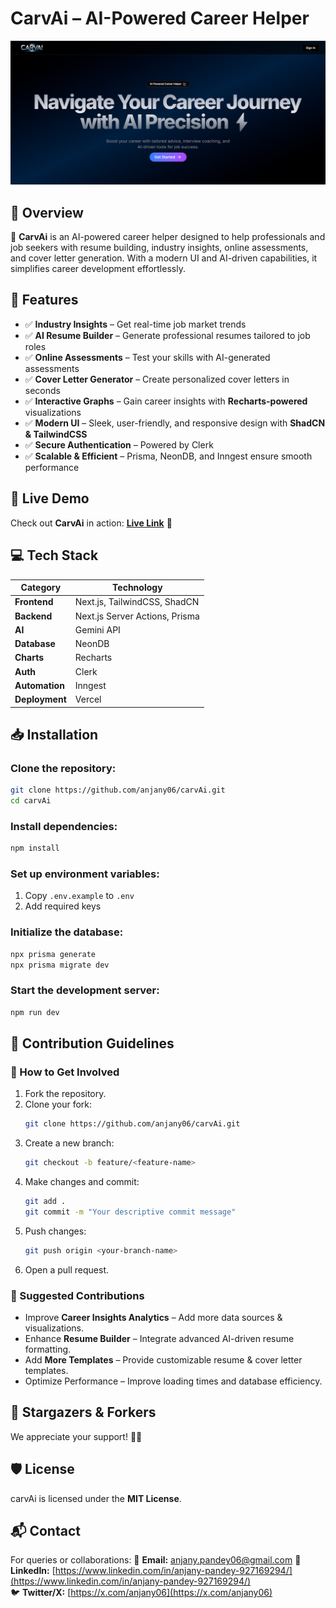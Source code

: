 # CarvAi – AI-Powered Career Helper

![carvAi](public/front.png)

## 🌟 Overview
🚀 **CarvAi** is an AI-powered career helper designed to help professionals and job seekers with resume building, industry insights, online assessments, and cover letter generation. With a modern UI and AI-driven capabilities, it simplifies career development effortlessly.

## 🌟 Features
* ✅ **Industry Insights** – Get real-time job market trends
* ✅ **AI Resume Builder** – Generate professional resumes tailored to job roles
* ✅ **Online Assessments** – Test your skills with AI-generated assessments
* ✅ **Cover Letter Generator** – Create personalized cover letters in seconds
* ✅ **Interactive Graphs** – Gain career insights with **Recharts-powered** visualizations
* ✅ **Modern UI** – Sleek, user-friendly, and responsive design with **ShadCN & TailwindCSS**
* ✅ **Secure Authentication** – Powered by Clerk
* ✅ **Scalable & Efficient** – Prisma, NeonDB, and Inngest ensure smooth performance

## 🔗 Live Demo
Check out **CarvAi** in action: **[Live Link](https://carv-ai.vercel.app)** 🚀

## 💻 Tech Stack
| Category       | Technology                     |
|---------------|--------------------------------|
| **Frontend**  | Next.js, TailwindCSS, ShadCN   |
| **Backend**   | Next.js Server Actions, Prisma     |
| **AI**        | Gemini API                     |
| **Database**  | NeonDB                          |
| **Charts**    | Recharts                        |
| **Auth**      | Clerk                           |
| **Automation**| Inngest                         |
| **Deployment**| Vercel                          |

## 📥 Installation
### Clone the repository:
```bash
git clone https://github.com/anjany06/carvAi.git
cd carvAi
```
### Install dependencies:
```bash
npm install
```
### Set up environment variables:
1. Copy `.env.example` to `.env`
2. Add required keys

### Initialize the database:
```bash
npx prisma generate
npx prisma migrate dev
```
### Start the development server:
```bash
npm run dev
```

## 🤝 Contribution Guidelines
### 🌱 How to Get Involved
1. Fork the repository.
2. Clone your fork:
   ```bash
   git clone https://github.com/anjany06/carvAi.git
   ```
3. Create a new branch:
   ```bash
   git checkout -b feature/<feature-name>
   ```
4. Make changes and commit:
   ```bash
   git add .
   git commit -m "Your descriptive commit message"
   ```
5. Push changes:
   ```bash
   git push origin <your-branch-name>
   ```
6. Open a pull request.

### 📌 Suggested Contributions
- Improve **Career Insights Analytics** – Add more data sources & visualizations.
- Enhance **Resume Builder** – Integrate advanced AI-driven resume formatting.
- Add **More Templates** – Provide customizable resume & cover letter templates.
- Optimize Performance – Improve loading times and database efficiency.

## 🌟 Stargazers & Forkers
We appreciate your support! 🌟🍴

## 🛡 License
carvAi is licensed under the **MIT License**.

## 📬 Contact
For queries or collaborations:
📧 **Email:** anjany.pandey06@gmail.com
💼 **LinkedIn:** [https://www.linkedin.com/in/anjany-pandey-927169294/](https://www.linkedin.com/in/anjany-pandey-927169294/)  
🐦 **Twitter/X:** [https://x.com/anjany06](https://x.com/anjany06)
